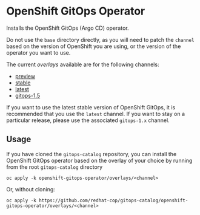 # OpenShift GitOps Operator

Installs the OpenShift GitOps (Argo CD) operator.

Do not use the `base` directory directly, as you will need to patch the `channel` based on the version of OpenShift you are using, or the version of the operator you want to use.

The current *overlays* available are for the following channels:
* [preview](overlays/preview)
* [stable](overlays/stable)
* [latest](overlays/latest)
* [gitops-1.5](overlays/gitops-1.5)

If you want to use the latest stable version of OpenShift GitOps, it is recommended that you use the `latest` channel.  If you want to stay on a particular release, please use the associated `gitops-1.x` channel.


## Usage

If you have cloned the `gitops-catalog` repository, you can install the OpenShift GitOps operator based on the overlay of your choice by running from the root `gitops-catalog` directory

```
oc apply -k openshift-gitops-operator/overlays/<channel>
```

Or, without cloning:

```
oc apply -k https://github.com/redhat-cop/gitops-catalog/openshift-gitops-operator/overlays/<channel>
```
